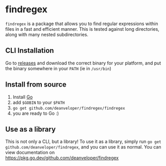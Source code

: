 # findregex

`findregex` is a package that allows you to find regular expressions within files in a fast and efficient manner. This is tested against long directories, along with many nested subdirectories.

## CLI Installation

Go to [releases](https://github.com/deanveloper/findregex/releases) and download the correct binary for your platform, and put the binary somewhere in your `PATH` (ie in `/usr/bin`)

## Install from source

1. Install [Go](https://go.dev/)
2. add `$GOBIN` to your `$PATH`
3. `go get github.com/deanveloper/findregex/findregex`
4. you are ready to Go :)

## Use as a library

This is not only a CLI, but a library! To use it as a library, simply run `go get github.com/deanveloper/findregex`, and you can use it as normal. You can view documentation on https://pkg.go.dev/github.com/deanveloper/findregex
